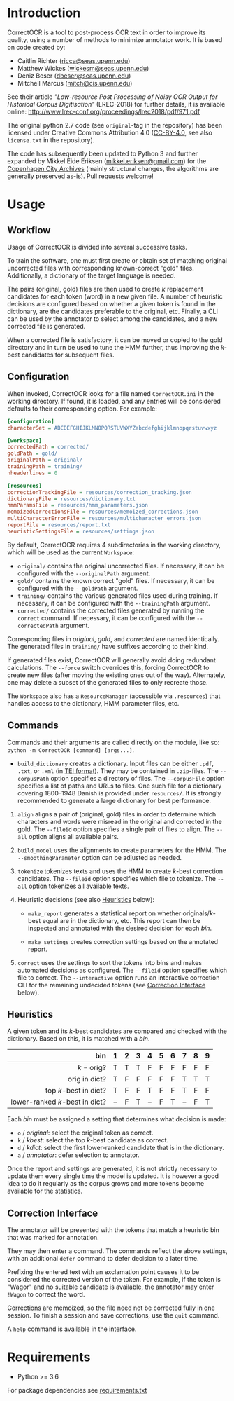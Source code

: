 Introduction
============

CorrectOCR is a tool to post-process OCR text in order to improve its quality, using a number of methods to minimize annotator work. It is based on code created by:

* Caitlin Richter (<ricca@seas.upenn.edu>)
* Matthew Wickes (<wickesm@seas.upenn.edu>)
* Deniz Beser (<dbeser@seas.upenn.edu>)
* Mitchell Marcus (<mitch@cis.upenn.edu>)

See their article _"Low-resource Post Processing of Noisy OCR Output for Historical Corpus Digitisation"_ (LREC-2018) for further details, it is available online: <http://www.lrec-conf.org/proceedings/lrec2018/pdf/971.pdf>

The original python 2.7 code (see `original`-tag in the repository) has been licensed under Creative Commons Attribution 4.0 ([CC-BY-4.0](https://creativecommons.org/licenses/by/4.0/), see also `license.txt` in the repository).

The code has subsequently been updated to Python 3 and further expanded by Mikkel Eide Eriksen (<mikkel.eriksen@gmail.com>) for the [Copenhagen City Archives](https://www.kbharkiv.dk/) (mainly structural changes, the algorithms are generally preserved as-is). Pull requests welcome!

Usage
========

Workflow
--------

Usage of CorrectOCR is divided into several successive tasks.

To train the software, one must first create or obtain set of matching original uncorrected files with corresponding known-correct "gold" files. Additionally, a dictionary of the target language is needed.

The pairs (original, gold) files are then used to create _k_ replacement candidates for each token (word) in a new given file. A number of heuristic decisions are configured based on whether a given token is found in the dictionary, are the candidates preferable to the original, etc. Finally, a CLI can be used by the annotator to select among the candidates, and a new corrected file is generated.

When a corrected file is satisfactory, it can be moved or copied to the gold directory and in turn be used to tune the HMM further, thus improving the _k_-best candidates for subsequent files.

Configuration
-------------

When invoked, CorrectOCR looks for a file named `CorrectOCR.ini` in the working directory. If found, it is loaded, and any entries will be considered defaults to their corresponding option. For example:

```INI
[configuration]
characterSet = ABCDEFGHIJKLMNOPQRSTUVWXYZabcdefghijklmnopqrstuvwxyz

[workspace]
correctedPath = corrected/
goldPath = gold/
originalPath = original/
trainingPath = training/
nheaderlines = 0

[resources]
correctionTrackingFile = resources/correction_tracking.json
dictionaryFile = resources/dictionary.txt
hmmParamsFile = resources/hmm_parameters.json
memoizedCorrectionsFile = resources/memoized_corrections.json
multiCharacterErrorFile = resources/multicharacter_errors.json
reportFile = resources/report.txt
heuristicSettingsFile = resources/settings.json
```

By default, CorrectOCR requires 4 subdirectories in the working directory, which will be used as the current `Workspace`:

* `original/` contains the original uncorrected files. If necessary, it can be configured with the `--originalPath` argument.
* `gold/` contains the known correct "gold" files. If necessary, it can be configured with the `--goldPath` argument.
* `training/` contains the various generated files used during training. If necessary, it can be configured with the `--trainingPath` argument.
* `corrected/` contains the corrected files generated by running the `correct` command. If necessary, it can be configured with the `--correctedPath` argument.

Corresponding files in _original_, _gold_, and _corrected_ are named identically. The generated files in `training/` have suffixes according to their kind.

If generated files exist, CorrectOCR will generally avoid doing redundant calculations. The `--force` switch overrides this, forcing CorrectOCR to create new files (after moving the existing ones out of the way). Alternately, one may delete a subset of the generated files to only recreate those.

The `Workspace` also has a `ResourceManager` (accessible via `.resources`) that handles access to the dictionary, HMM parameter files, etc.

Commands
--------

Commands and their arguments are called directly on the module, like so: `python -m CorrectOCR [command] [args...]`.

*  `build_dictionary` creates a dictionary.
   Input files can be either `.pdf`, `.txt`, or `.xml` (in [TEI format](https://en.wikipedia.org/wiki/Text_Encoding_Initiative)). They may be contained in `.zip`-files. 
   The `--corpusPath` option specifies a directory of files.
   The `--corpusFile` option specifies a list of paths and URLs to files. One such file for a dictionary covering 1800–1948 Danish is provided under `resources/`.
   It is strongly recommended to generate a large dictionary for best performance.

1. `align` aligns a pair of (original, gold) files in order to determine which characters and words were misread in the original and corrected in the gold.
	The `--fileid` option specifies a single pair of files to align.
	The `--all` option aligns all available pairs.

2. `build_model` uses the alignments to create parameters for the HMM.
	The `--smoothingParameter` option can be adjusted as needed.

3. `tokenize` tokenizes texts and uses the HMM to create _k_-best correction candidates.
	The `--fileid` option specifies which file to tokenize.
	The `--all` option tokenizes all available texts.

4. Heuristic decisions (see also [Heuristics](#heuristics) below): 

	* `make_report` generates a statistical report on whether originals/_k_-best equal are in the dictionary, etc. This report can then be inspected and annotated with the desired decision for each _bin_.

	* `make_settings` creates correction settings based on the annotated report.

5. `correct` uses the settings to sort the tokens into bins and makes automated decisions as configured.
	The `--fileid` option specifies which file to correct.
	The `--interactive` option runs an interactive correction CLI for the remaining undecided tokens (see [Correction Interface](#correction-interace) below).

Heuristics
----------

A given token and its _k_-best candidates are compared and checked with the dictionary. Based on this, it is matched with a _bin_.

|                            bin |  1  |  2  |  3  |  4  |  5  |  6  |  7  |  8  |  9  |
|-------------------------------:|:---:|:---:|:---:|:---:|:---:|:---:|:---:|:---:|:---:|
|                    _k_ = orig? |  T  |  T  |  T  |  F  |  F  |  F  |  F  |  F  |  F  |
|                  orig in dict? |  T  |  F  |  F  |  F  |  F  |  F  |  T  |  T  |  T  |
|          top _k_-best in dict? |  T  |  F  |  F  |  T  |  F  |  F  |  T  |  F  |  F  | 
| lower-ranked _k_-best in dict? |  –  |  F  |  T  |  –  |  F  |  T  |  –  |  F  |  T  | 

Each _bin_ must be assigned a setting that determines what decision is made:

* `o` / _original_: select the original token as correct.
* `k` / _kbest_: select the top _k_-best candidate as correct.
* `d` / _kdict_: select the first lower-ranked candidate that is in the dictionary.
* `a` / _annotator_: defer selection to annotator.

Once the report and settings are generated, it is not strictly necessary to update them every single time the model is updated. It is however a good idea to do it regularly as the corpus grows and more tokens become available for the statistics.

Correction Interface
--------------------

The annotator will be presented with the tokens that match a heuristic bin that was marked for annotation.

They may then enter a command. The commands reflect the above settings, with an additional `defer` command to defer decision to a later time.

Prefixing the entered text with an exclamation point causes it to be considered the corrected version of the token. For example, if the token is "Wagor" and no suitable candidate is available, the annotator may enter `!Wagon` to correct the word.

Corrections are memoized, so the file need not be corrected fully in one session. To finish a session and save corrections, use the `quit` command.

A `help` command is available in the interface.

Requirements
============

* Python >= 3.6

For package dependencies see [requirements.txt](requirements.txt)